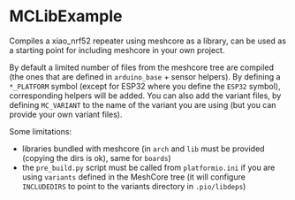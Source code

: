 # MCLibExample

Compiles a xiao_nrf52 repeater using meshcore as a library, can be used as a starting point for including meshcore in your own project.

By default a limited number of files from the meshcore tree are compiled (the ones that are defined in `arduino_base` + sensor helpers). By defining a `*_PLATFORM` symbol (except for ESP32 where you define the `ESP32` symbol), corresponding helpers will be added. You can also add the variant files, by defining `MC_VARIANT` to the name of the variant you are using (but you can provide your own variant files).

Some limitations:
* libraries bundled with meshcore (in `arch` and `lib` must be provided (copying the dirs is ok), same for `boards`)
* the `pre_build.py` script must be called from `platformio.ini` if you are using `variants` defined in the MeshCore tree (it will configure `INCLUDEDIRS` to point to the variants directory in `.pio/libdeps`)


